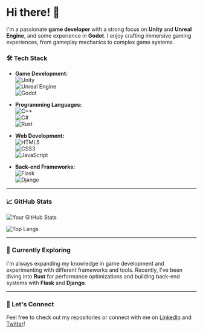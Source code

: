 # Hi there! 👋

I'm a passionate **game developer** with a strong focus on **Unity** and **Unreal Engine**, and some experience in **Godot**. I enjoy crafting immersive gaming experiences, from gameplay mechanics to complex game systems.

### 🛠️ Tech Stack

- **Game Development:**  
  ![Unity](https://img.shields.io/badge/Unity-100000?style=for-the-badge&logo=unity&logoColor=white)  
  ![Unreal Engine](https://img.shields.io/badge/Unreal%20Engine-313131?style=for-the-badge&logo=unreal-engine&logoColor=white)  
  ![Godot](https://img.shields.io/badge/Godot-478CBF?style=for-the-badge&logo=godot-engine&logoColor=white)

- **Programming Languages:**  
  ![C++](https://img.shields.io/badge/C++-00599C?style=for-the-badge&logo=cplusplus&logoColor=white)  
  ![C#](https://img.shields.io/badge/C%23-239120?style=for-the-badge&logo=csharp&logoColor=white)  
  ![Rust](https://img.shields.io/badge/Rust-000000?style=for-the-badge&logo=rust&logoColor=white)

- **Web Development:**  
  ![HTML5](https://img.shields.io/badge/HTML5-E34F26?style=for-the-badge&logo=html5&logoColor=white)  
  ![CSS3](https://img.shields.io/badge/CSS3-1572B6?style=for-the-badge&logo=css3&logoColor=white)  
  ![JavaScript](https://img.shields.io/badge/JavaScript-F7DF1E?style=for-the-badge&logo=javascript&logoColor=black)

- **Back-end Frameworks:**  
  ![Flask](https://img.shields.io/badge/Flask-000000?style=for-the-badge&logo=flask&logoColor=white)  
  ![Django](https://img.shields.io/badge/Django-092E20?style=for-the-badge&logo=django&logoColor=white)

---

### 📈 GitHub Stats

![Your GitHub Stats](https://github-readme-stats.vercel.app/api?username=your-username&show_icons=true&theme=radical)

![Top Langs](https://github-readme-stats.vercel.app/api/top-langs/?username=your-username&layout=compact&theme=radical)

---

### 🌱 Currently Exploring

I'm always expanding my knowledge in game development and experimenting with different frameworks and tools. Recently, I've been diving into **Rust** for performance optimizations and building back-end systems with **Flask** and **Django**.

---

### 🔗 Let's Connect
Feel free to check out my repositories or connect with me on [LinkedIn](https://www.linkedin.com) and [Twitter](https://www.twitter.com)!
